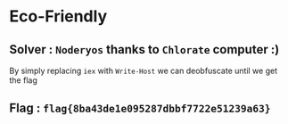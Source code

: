 # Eco-Friendly

## Solver : `Noderyos` thanks to `Chlorate` computer :)

By simply replacing `iex` with `Write-Host` we can deobfuscate until we get the flag 

## Flag : `flag{8ba43de1e095287dbbf7722e51239a63}`
